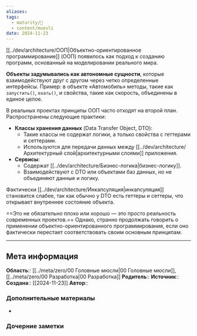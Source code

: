 ```yaml
---
aliases: 
tags:
  - maturity/🌱
  - content/muesli
date: 2024-11-23
---
```

[[../dev/architecture/ООП|Объектно-ориентированное программирование]] (ООП) появилось как подход к созданию программ, основанный на моделировании реального мира.

**Объекты задумывались как автономные сущности**, которые взаимодействуют друг с другом через четко определенные интерфейсы. Пример: в объекте «Автомобиль» методы, такие как `запустить()`, `ехать()`, и свойства, такие как скорость, объединены в единое целое.

В реальных проектах принципы ООП часто отходят на второй план. Распространены следующие практики:
- **Классы хранения данных** (Data Transfer Object, DTO):
    - Такие классы не содержат логики, а только свойства с геттерами и сеттерами.
    - Используются для передачи данных между [[../dev/architecture/Архитектурный слой|архитектурными слоями]] приложения.
- **Сервисы**:
    - Содержат [[../dev/architecture/Бизнес-логика|бизнес-логику]].
    - Взаимодействуют с DTO или объектами баз данных, но не объединяют данные и логику.

Фактически [[../dev/architecture/Инкапсуляция|инкапсуляция]] становится слабее, так как обычно у DTO есть геттеры и сеттеры, что открывает внутреннее состояние объекта.

==Это не обязательно плохо или хорошо — это просто реальность современных проектов.== Однако, странно продолжать говорить о применении объектно-ориентированного программирования, если оно фактически перестает соответствовать своим основным принципам.
***
## Мета информация
**Область**:: [[../meta/zero/00 Головные мюсли|00 Головные мюсли]], [[../meta/zero/00 Разработка|00 Разработка]]
**Родитель**:: 
**Источник**:: 
**Создана**:: [[2024-11-23]]
**Автор**:: 
### Дополнительные материалы
- 

### Дочерние заметки
<!-- QueryToSerialize: LIST FROM [[]] WHERE contains(Родитель, this.file.link) or contains(parents, this.file.link) -->

